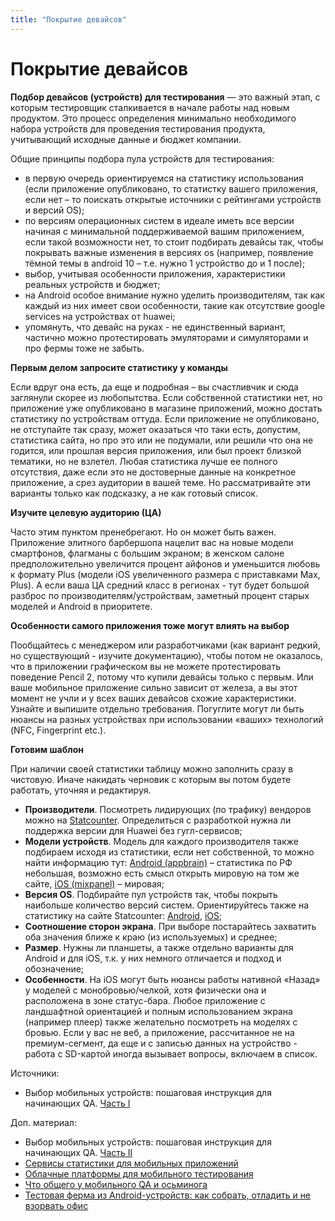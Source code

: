 ```yaml
---
title: "Покрытие девайсов"
---
```


# Покрытие девайсов

**Подбор девайсов (устройств) для тестирования** — это важный этап, с которым тестировщик сталкивается в начале работы над новым продуктом. Это процесс определения  минимально необходимого набора устройств для проведения тестирования продукта, учитывающий исходные данные и бюджет компании.&#x20;

Общие принципы подбора пула устройств для тестирования:

* в первую очередь ориентируемся на статистику использования (если приложение опубликовано, то статистку вашего приложения, если нет – то поискать открытые источники с рейтингами устройств и версий OS);
* по версиям операционных систем в идеале иметь все версии начиная с минимальной поддерживаемой вашим приложением, если такой возможности нет, то стоит подбирать девайсы так, чтобы покрывать важные изменения в версиях os (например, появление тёмной темы в android 10 – т.е. нужно 1 устройство до и 1 после);
* выбор, учитывая особенности приложения, характеристики реальных устройств и бюджет;
* на Android особое внимание нужно уделить производителям, так как каждый из них имеет свои особенности, такие как отсутствие google services на устройствах от huawei;
* упомянуть, что девайс на руках - не единственный вариант, частично можно протестировать эмуляторами и симуляторами и про фермы тоже не забыть.

**Первым делом запросите статистику у команды**

Если вдруг она есть, да еще и подробная – вы счастливчик и сюда заглянули скорее из любопытства. Если собственной статистики нет, но приложение уже опубликовано в магазине приложений, можно достать статистику по устройствам оттуда. Если приложение не опубликовано, не отступайте так сразу, может оказаться что таки есть, допустим, статистика сайта, но про это или не подумали, или решили что она не годится, или прошлая версия приложения, или был проект близкой тематики, но не взлетел. Любая статистика лучше ее полного отсутствия, даже если это не достоверные данные на конкретное приложение, а срез аудитории в вашей теме. Но рассматривайте эти варианты только как подсказку, а не как готовый список.

**Изучите целевую аудиторию (ЦА)**

Часто этим пунктом пренебрегают. Но он может быть важен. Приложение элитного барбершопа нацелит вас на новые модели смартфонов, флагманы с большим экраном; в женском салоне предположительно увеличится процент айфонов и уменьшится любовь к формату Plus (модели iOS увеличенного размера с приставками Max, Plus). А если ваша ЦА средний класс в регионах - тут будет большой разброс по производителям/устройствам, заметный процент старых моделей и Android в приоритете.

**Особенности самого приложения тоже могут влиять на выбор**

Пообщайтесь с менеджером или разработчиками (как вариант редкий, но существующий - изучите документацию), чтобы потом не оказалось, что в приложении графическом вы не можете протестировать поведение Pencil 2, потому что купили девайсы только с первым. Или ваше мобильное приложение сильно зависит от железа, а вы этот момент не учли и у всех ваших девайсов схожие характеристики. Узнайте и выпишите отдельно требования. Погуглите могут ли быть нюансы на разных устройствах при использовании «ваших» технологий (NFC, Fingerprint etc.).

**Готовим шаблон**

При наличии своей статистики таблицу можно заполнить сразу в чистовую. Иначе накидать черновик с которым вы потом будете работать, уточняя и редактируя.

* **Производители**. Посмотреть лидирующих (по трафику) вендоров можно на [Statcounter](https://gs.statcounter.com/vendor-market-share/mobile/russian-federation). Определиться с разработкой нужна ли поддержка версии для Huawei без гугл-сервисов;
* **Модели устройств**. Модель для каждого производителя также подбираем исходя из статистики, если нет собственной, то можно найти информацию тут: [Android (appbrain)](https://www.appbrain.com/stats/top-android-phones-tablets-by-country?country=ru) – статистика по РФ небольшая, возможно есть смысл открыть мировую на том же сайте, [iOS (mixpanel)](https://mixpanel.com/trends/#report/iphone\_models) – мировая;
* **Версия OS**. Подбирайте пул устройств так, чтобы покрыть наибольше количество версий систем. Ориентируйтесь также на статистику на сайте Statcounter: [Android](https://gs.statcounter.com/android-version-market-share/mobile-tablet/russian-federation), [iOS](https://gs.statcounter.com/os-version-market-share/ios/mobile-tablet/russian-federation);
* **Соотношение сторон экрана**. При выборе постарайтесь захватить оба значения ближе к краю (из используемых) и среднее;
* **Размер**. Нужны ли планшеты, а также отдельно варианты для Android и для iOS, т.к. у них немного отличается и подход и обозначение;
* **Особенности**. На iOS могут быть нюансы работы нативной «Назад» у моделей с монобровью/челкой, хотя физически она и расположена в зоне статус-бара. Любое приложение с ландшафтной ориентацией и полным использованием экрана (например плеер) также желательно посмотреть на моделях с бровью. Если у вас не веб, а приложение, рассчитанное не на премиум-сегмент, да еще и с записью данных на устройство - работа с SD-картой иногда вызывает вопросы, включаем в список.

Источники:

* Выбор мобильных устройств: пошаговая инструкция для начинающих QA. [Часть I](https://habr.com/ru/post/513018/)

Доп. материал:

* Выбор мобильных устройств: пошаговая инструкция для начинающих QA. [Часть II](https://habr.com/ru/post/516160/)
* [Сервисы статистики для мобильных приложений](https://habr.com/ru/post/457304/)
* [Облачные платформы для мобильного тестирования](https://habr.com/ru/post/464433/)
* [Что общего у мобильного QA и осьминога](https://habr.com/ru/company/badoo/blog/317964/)
* [Тестовая ферма из Android-устройств: как собрать, отладить и не взорвать офис](https://habr.com/ru/company/vk/blog/579210/)

